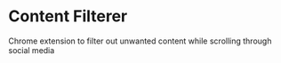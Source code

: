 # Content Filterer
Chrome extension to filter out unwanted content while scrolling through social media
